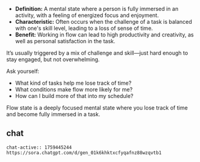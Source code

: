 - **Definition:** A mental state where a person is fully immersed in an activity, with a feeling of energized focus and enjoyment.
- **Characteristic:** Often occurs when the challenge of a task is balanced with one's skill level, leading to a loss of sense of time.
- **Benefit:** Working in flow can lead to high productivity and creativity, as well as personal satisfaction in the task.

It’s usually triggered by a mix of challenge and skill—just hard enough to stay engaged, but not overwhelming.

Ask yourself:
- What kind of tasks help me lose track of time?
- What conditions make flow more likely for me?
- How can I build more of that into my schedule?

Flow state is a deeply focused mental state where you lose track of time and become fully immersed in a task.

## chat
```smart-chatgpt
chat-active:: 1759445244 https://sora.chatgpt.com/d/gen_01k6khktxcfyqafnz88wzqvtb1
```
